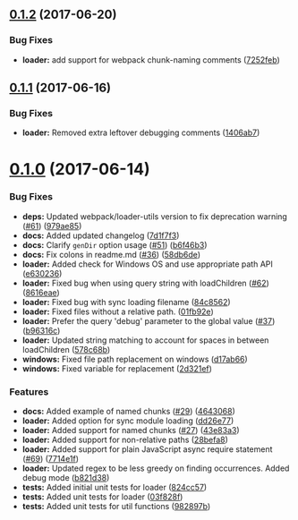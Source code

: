 <a name="0.1.2"></a>
## [0.1.2](https://github.com/michal-filip/angular-chunk-loader/compare/v0.1.1...v0.1.2) (2017-06-20)


### Bug Fixes

* **loader:** add support for webpack chunk-naming comments ([7252feb](https://github.com/michal-filip/angular-chunk-loader/commit/7252feb))



<a name="0.1.1"></a>
## [0.1.1](https://github.com/michal-filip/angular-chunk-loader/compare/v0.1.0...v0.1.1) (2017-06-16)


### Bug Fixes

* **loader:** Removed extra leftover debugging comments ([1406ab7](https://github.com/michal-filip/angular-chunk-loader/commit/1406ab7))



<a name="0.1.0"></a>
# [0.1.0](https://github.com/michal-filip/angular-chunk-loader/compare/e630236...v0.1.0) (2017-06-14)


### Bug Fixes

* **deps:** Updated webpack/loader-utils version to fix deprecation warning ([#61](https://github.com/michal-filip/angular-chunk-loader/issues/61)) ([979ae85](https://github.com/michal-filip/angular-chunk-loader/commit/979ae85))
* **docs:** Added updated changelog ([7d1f7f3](https://github.com/michal-filip/angular-chunk-loader/commit/7d1f7f3))
* **docs:** Clarify `genDir` option usage ([#51](https://github.com/michal-filip/angular-chunk-loader/issues/51)) ([b6f46b3](https://github.com/michal-filip/angular-chunk-loader/commit/b6f46b3))
* **docs:** Fix colons in readme.md ([#36](https://github.com/michal-filip/angular-chunk-loader/issues/36)) ([58db6de](https://github.com/michal-filip/angular-chunk-loader/commit/58db6de))
* **loader:** Added check for Windows OS and use appropriate path API ([e630236](https://github.com/michal-filip/angular-chunk-loader/commit/e630236))
* **loader:** Fixed bug when using query string with loadChildren ([#62](https://github.com/michal-filip/angular-chunk-loader/issues/62)) ([8616eae](https://github.com/michal-filip/angular-chunk-loader/commit/8616eae))
* **loader:** Fixed bug with sync loading filename ([84c8562](https://github.com/michal-filip/angular-chunk-loader/commit/84c8562))
* **loader:** Fixed files without a relative path. ([01fb92e](https://github.com/michal-filip/angular-chunk-loader/commit/01fb92e))
* **loader:** Prefer the query 'debug' parameter to the global value ([#37](https://github.com/michal-filip/angular-chunk-loader/issues/37)) ([b96316c](https://github.com/michal-filip/angular-chunk-loader/commit/b96316c))
* **loader:** Updated string matching to account for spaces in between loadChildren ([578c68b](https://github.com/michal-filip/angular-chunk-loader/commit/578c68b))
* **windows:** Fixed file path replacement on windows ([d17ab66](https://github.com/michal-filip/angular-chunk-loader/commit/d17ab66))
* **windows:** Fixed variable for replacement ([2d321ef](https://github.com/michal-filip/angular-chunk-loader/commit/2d321ef))


### Features

* **docs:** Added example of named chunks ([#29](https://github.com/michal-filip/angular-chunk-loader/issues/29)) ([4643068](https://github.com/michal-filip/angular-chunk-loader/commit/4643068))
* **loader:** Added option for sync module loading ([dd26e77](https://github.com/michal-filip/angular-chunk-loader/commit/dd26e77))
* **loader:** Added support for named chunks ([#27](https://github.com/michal-filip/angular-chunk-loader/issues/27)) ([43e83a3](https://github.com/michal-filip/angular-chunk-loader/commit/43e83a3))
* **loader:** Added support for non-relative paths ([28befa8](https://github.com/michal-filip/angular-chunk-loader/commit/28befa8))
* **loader:** Added support for plain JavaScript async require statement ([#69](https://github.com/michal-filip/angular-chunk-loader/issues/69)) ([7714e1f](https://github.com/michal-filip/angular-chunk-loader/commit/7714e1f))
* **loader:** Updated regex to be less greedy on finding occurrences. Added debug mode ([b821d38](https://github.com/michal-filip/angular-chunk-loader/commit/b821d38))
* **tests:** Added initial unit tests for loader ([824cc57](https://github.com/michal-filip/angular-chunk-loader/commit/824cc57))
* **tests:** Added unit tests for loader ([03f828f](https://github.com/michal-filip/angular-chunk-loader/commit/03f828f))
* **tests:** Added unit tests for util functions ([982897b](https://github.com/michal-filip/angular-chunk-loader/commit/982897b))



